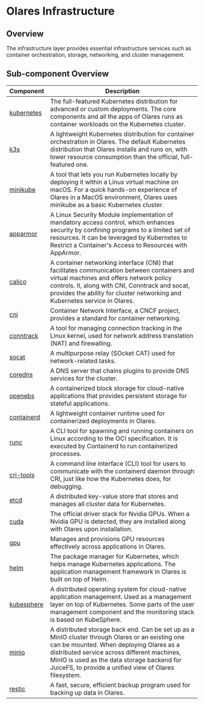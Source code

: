 # Olares Infrastructure

## Overview

The infrastructure layer provides essential infrastructure services such as container orchestration, storage, networking, and cluster management.

## Sub-component Overview

| Component | Description                                                                                                                                                                                                                                                                                         |
| --- |-----------------------------------------------------------------------------------------------------------------------------------------------------------------------------------------------------------------------------------------------------------------------------------------------------|
| [kubernetes](kubernetes) | The full-featured Kubernetes distribution for advanced or custom deployments. The core components and all the apps of Olares runs as container workloads on the Kubernetes cluster.                                                                                                                 |
| [k3s](k3s) | A lightweight Kubernetes distribution for container orchestration in Olares.  The default Kubernetes distribution that Olares installs and runs on, with lower resource consumption than the official, full-featured one.                                                                           |
| [minikube](minikube) | A tool that lets you run Kubernetes locally by deploying it within a Linux virtual machine on macOS. For a quick hands-on experience of Olares in a MacOS environment, Olares uses minikube as a basic Kubernetes cluster.                                                                          |
| [apparmor](apparmor) | A Linux Security Module implementation of mandatory access control, which enhances security by confining programs to a limited set of resources. It can be leveraged by Kubernetes to Restrict a Container's Access to Resources with AppArmor.                                                     |
| [calico](calico) | A container networking interface (CNI) that facilitates communication between containers and virtual machines and offers network policy controls. It, along with CNI, Conntrack and socat, provides the ability for cluster networking and Kubernetes service in Olares.                            |
| [cni](cni) | Container Network Interface, a CNCF project, provides a standard for container networking.                                                                                                                                                                                                          |
| [conntrack](conntrack) | A tool for managing connection tracking in the Linux kernel, used for network address translation (NAT) and firewalling.                                                                                                                                                                            |
| [socat](socat) | A multipurpose relay (SOcket CAT) used for network-related tasks.                                                                                                                                                                                                                                   |
| [coredns](coredns) | A DNS server that chains plugins to provide DNS services for the cluster.                                                                                                               |
| [openebs](openebs) | A containerized block storage for cloud-native applications that provides persistent storage for stateful applications.                                                                                                                                                                             |
| [containerd](containerd) | A lightweight container runtime used for containerized deployments in Olares.                                                                                                                                                                                                                       |
| [runc](runc) | A CLI tool for spawning and running containers on Linux according to the OCI specification. It is executed by Containerd to run containerized processes.                                                                                                                                            |
| [cri-tools](cri-tools) | A command line interface (CLI) tool for users to communicate with the containerd daemon through CRI, just like how the Kubernetes does, for debugging.                                                                                                                                              |
| [etcd](etcd) | A distributed key-value store that stores and manages all cluster data for Kubernetes.                                                                                                                                                                                                              |
| [cuda](cuda) | The official driver stack for Nvidia GPUs. When a Nvidia GPU is detected, they are installed along with Olares upon installation.                                                                                                                                                                   |
| [gpu](gpu) | Manages and provisions GPU resources effectively across applications in Olares.                                                                                                                                                                                                                     |
| [helm](helm) | The package manager for Kubernetes, which helps manage Kubernetes applications. The application management framework in Olares is built on top of Helm.                                                                                                                                             |
| [kubesphere](kubesphere) | A distributed operating system for cloud-native application management. Used as a management layer on top of Kubernetes. Some parts of the user management component and the monitoring stack is based on KubeSphere.                                                                               |
| [minio](minio) | A distributed storage back end. Can be set up as a MinIO cluster through Olares or an existing one can be mounted. When deploying Olares as a distributed service across different machines, MinIO is used as the data storage backend for JuiceFS, to provide a unified view of Olares filesystem. |
| [restic](restic) | A fast, secure, efficient backup program used for backing up data in Olares.                                                                                                                                                                                                                        |